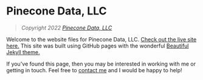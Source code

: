 # Pinecone Data, LLC

> *Copyright 2022 [Pinecone Data, LLC](https://www.pineconedata.com)*

Welcome to the website files for Pinecone Data, LLC. [Check out the live site here.](https://pineconedata.github.io) This site was built using GitHub pages with the wonderful [Beautiful Jekyll theme.](https://deanattali.com/beautiful-jekyll)

If you've found this page, then you may be interested in working with me or getting in touch. Feel free to [contact me](https://www.pineconedata.com/workwithme/) and I would be happy to help!
